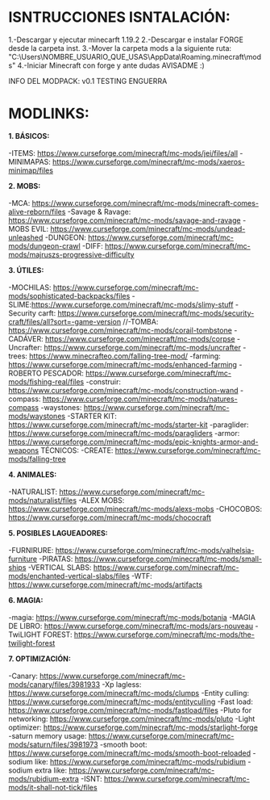 # ISNTRUCCIONES ISNTALACIÓN:

1.-Descargar y ejecutar minecarft 1.19.2
2.-Descargar e instalar FORGE desde la carpeta inst.
3.-Mover la carpeta mods a la siguiente ruta: "C:\Users\NOMBRE_USUARIO_QUE_USAS\AppData\Roaming\.minecraft\mods"
4.-Iniciar Minecraft con forge y ante dudas AVISADME :)

INFO DEL MODPACK: v0.1 TESTING ENGUERRA
# MODLINKS:

**1.	BÁSICOS:**<br><br/>
-ITEMS: https://www.curseforge.com/minecraft/mc-mods/jei/files/all
-MINIMAPAS: https://www.curseforge.com/minecraft/mc-mods/xaeros-minimap/files

**2.	MOBS:**<br><br/>
-MCA: https://www.curseforge.com/minecraft/mc-mods/minecraft-comes-alive-reborn/files
-Savage & Ravage: https://www.curseforge.com/minecraft/mc-mods/savage-and-ravage
-MOBS EVIL: https://www.curseforge.com/minecraft/mc-mods/undead-unleashed
-DUNGEON: https://www.curseforge.com/minecraft/mc-mods/dungeon-crawl
-DIFF: https://www.curseforge.com/minecraft/mc-mods/majruszs-progressive-difficulty

**3.	ÚTILES:**<br><br/>
-MOCHILAS: https://www.curseforge.com/minecraft/mc-mods/sophisticated-backpacks/files
-SLIME:https://www.curseforge.com/minecraft/mc-mods/slimy-stuff
-Security carft: https://www.curseforge.com/minecraft/mc-mods/security-craft/files/all?sort=-game-version
//-TOMBA: https://www.curseforge.com/minecraft/mc-mods/corail-tombstone
-CADÁVER: https://www.curseforge.com/minecraft/mc-mods/corpse
-Uncrafter: https://www.curseforge.com/minecraft/mc-mods/uncrafter
-trees: https://www.minecrafteo.com/falling-tree-mod/
-farming: https://www.curseforge.com/minecraft/mc-mods/enhanced-farming
-ROBERTO PESCADOR: https://www.curseforge.com/minecraft/mc-mods/fishing-real/files
-construir: https://www.curseforge.com/minecraft/mc-mods/construction-wand
-compass: https://www.curseforge.com/minecraft/mc-mods/natures-compass
-waystones: https://www.curseforge.com/minecraft/mc-mods/waystones
-STARTER KIT: https://www.curseforge.com/minecraft/mc-mods/starter-kit
-paraglider: https://www.curseforge.com/minecraft/mc-mods/paragliders
-armor: https://www.curseforge.com/minecraft/mc-mods/epic-knights-armor-and-weapons
TÉCNICOS:
-CREATE: https://www.curseforge.com/minecraft/mc-mods/falling-tree

**4.	ANIMALES:**<br><br/>
-NATURALIST: https://www.curseforge.com/minecraft/mc-mods/naturalist/files
-ALEX MOBS: https://www.curseforge.com/minecraft/mc-mods/alexs-mobs
-CHOCOBOS: https://www.curseforge.com/minecraft/mc-mods/chococraft

**5.	POSIBLES LAGUEADORES:**<br><br/>
-FURNIRURE: https://www.curseforge.com/minecraft/mc-mods/valhelsia-furniture
-PIRATAS: https://www.curseforge.com/minecraft/mc-mods/small-ships
-VERTICAL SLABS: https://www.curseforge.com/minecraft/mc-mods/enchanted-vertical-slabs/files
-WTF: https://www.curseforge.com/minecraft/mc-mods/artifacts

**6.	MAGIA:**<br><br/>
-magia: https://www.curseforge.com/minecraft/mc-mods/botania
-MAGIA DE LIBRO: https://www.curseforge.com/minecraft/mc-mods/ars-nouveau
-TwiLIGHT FOREST: https://www.curseforge.com/minecraft/mc-mods/the-twilight-forest

**7.	OPTIMIZACIÓN:**<br><br/>
-Canary: https://www.curseforge.com/minecraft/mc-mods/canary/files/3981933
-Xp lagless: https://www.curseforge.com/minecraft/mc-mods/clumps
-Entity culling: https://www.curseforge.com/minecraft/mc-mods/entityculling
-Fast load: https://www.curseforge.com/minecraft/mc-mods/fastload/files
-Pluto for networking: https://www.curseforge.com/minecraft/mc-mods/pluto
-Light optimizer: https://www.curseforge.com/minecraft/mc-mods/starlight-forge
-saturn memory usage: https://www.curseforge.com/minecraft/mc-mods/saturn/files/3981973
-smooth boot: https://www.curseforge.com/minecraft/mc-mods/smooth-boot-reloaded
-sodium like: https://www.curseforge.com/minecraft/mc-mods/rubidium
-sodium extra like: https://www.curseforge.com/minecraft/mc-mods/rubidium-extra
-ISNT: https://www.curseforge.com/minecraft/mc-mods/it-shall-not-tick/files
